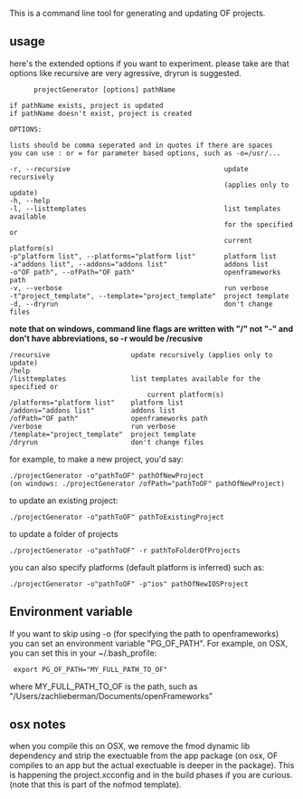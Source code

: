 This is a command line tool for generating and updating OF projects. 

## usage

here's the extended options if you want to experiment.  please take are that options like recursive are very agressive, dryrun is suggested.

	      projectGenerator [options] pathName
	
	if pathName exists, project is updated
	if pathName doesn't exist, project is created
	
	OPTIONS:
	
	lists should be comma seperated and in quotes if there are spaces
	you can use : or = for parameter based options, such as -o=/usr/...
	
	-r, --recursive                                      update recursively
	                                                     (applies only to update)
	-h, --help
	-l, --listtemplates                                  list templates available
	                                                     for the specified or
	                                                     current platform(s)
	-p"platform list", --platforms="platform list"       platform list
	-a"addons list", --addons="addons list"              addons list
	-o"OF path", --ofPath="OF path"                      openframeworks path
	-v, --verbose                                        run verbose
	-t"project_template", --template="project_template"  project template
	-d, --dryrun                                         don't change files


**note that on windows, command line flags are written with "/" not "-" and don't have abbreviations, so -r would be /recusive**

	/recursive                    update recursively (applies only to update)
	/help
	/listtemplates                list templates available for the specified or
                              	      current platform(s)
	/platforms="platform list"    platform list
	/addons="addons list"         addons list
	/ofPath="OF path"             openframeworks path
	/verbose                      run verbose
	/template="project_template"  project template
	/dryrun                       don't change files


for example, to make a new project, you'd say: 

    ./projectGenerator -o"pathToOF" pathOfNewProject
    (on windows: ./projectGenerator /ofPath="pathToOF" pathOfNewProject)

to update an existing project: 

    ./projectGenerator -o"pathToOF" pathToExistingProject

to update a folder of projects

    ./projectGenerator -o"pathToOF" -r pathToFolderOfProjects

you can also specify platforms (default platform is inferred) such as: 

    ./projectGenerator -o"pathToOF" -p"ios" pathOfNewIOSProject





## Environment variable

If you want to skip using -o (for specifying the path to openframeworks) you can set an environment variable "PG_OF_PATH".  For example, on OSX, you can set this in your ~/.bash_profile: 

     export PG_OF_PATH="MY_FULL_PATH_TO_OF"
     
where MY_FULL_PATH_TO_OF is the path, such as "/Users/zachlieberman/Documents/openFrameworks"


## osx notes

when you compile this on OSX, we remove the fmod dynamic lib dependency and strip the exectuable from the app package (on osx, OF compiles to an app but the actual exectuable is deeper in the package).  This is happening the project.xcconfig and in the build phases if you are curious.   (note that this is part of the nofmod template).
